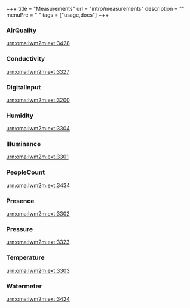 +++
title = "Measurements"
url = "intro/measurements"
description = ""
menuPre = "<i class='fas fa-plus-square'></i> "
tags = ["usage,docs"]
+++

### AirQuality   
[urn:oma:lwm2m:ext:3428](https://github.com/OpenMobileAlliance/lwm2m-registry/blob/prod/3428.xml)
### Conductivity 
[urn:oma:lwm2m:ext:3327](https://github.com/OpenMobileAlliance/lwm2m-registry/blob/prod/3327.xml)
### DigitalInput 
[urn:oma:lwm2m:ext:3200](https://github.com/OpenMobileAlliance/lwm2m-registry/blob/prod/3200.xml)
### Humidity     
[urn:oma:lwm2m:ext:3304](https://github.com/OpenMobileAlliance/lwm2m-registry/blob/prod/3304.xml)
### Illuminance  
[urn:oma:lwm2m:ext:3301](https://github.com/OpenMobileAlliance/lwm2m-registry/blob/prod/3301.xml)
### PeopleCount  
[urn:oma:lwm2m:ext:3434](https://github.com/OpenMobileAlliance/lwm2m-registry/blob/prod/3434.xml)
### Presence     
[urn:oma:lwm2m:ext:3302](https://github.com/OpenMobileAlliance/lwm2m-registry/blob/prod/3302.xml)
### Pressure     
[urn:oma:lwm2m:ext:3323](https://github.com/OpenMobileAlliance/lwm2m-registry/blob/prod/3323.xml)
### Temperature  
[urn:oma:lwm2m:ext:3303](https://github.com/OpenMobileAlliance/lwm2m-registry/blob/prod/3303.xml)
### Watermeter   
[urn:oma:lwm2m:ext:3424](https://github.com/OpenMobileAlliance/lwm2m-registry/blob/prod/3424.xml)